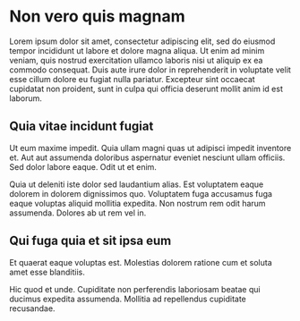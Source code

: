 # Non vero quis magnam

Lorem ipsum dolor sit amet, consectetur adipiscing elit, sed do eiusmod tempor incididunt ut labore et dolore magna aliqua. Ut enim ad minim veniam, quis nostrud exercitation ullamco laboris nisi ut aliquip ex ea commodo consequat. Duis aute irure dolor in reprehenderit in voluptate velit esse cillum dolore eu fugiat nulla pariatur. Excepteur sint occaecat cupidatat non proident, sunt in culpa qui officia deserunt mollit anim id est laborum.

## Quia vitae incidunt fugiat

Ut eum maxime impedit. Quia ullam magni quas ut adipisci impedit inventore et. Aut aut assumenda doloribus aspernatur eveniet nesciunt ullam officiis. Sed dolor labore eaque. Odit ut et enim.

Quia ut deleniti iste dolor sed laudantium alias. Est voluptatem eaque dolorem in dolorem dignissimos quo. Voluptatem fuga accusamus fuga eaque voluptas aliquid mollitia expedita. Non nostrum rem odit harum assumenda. Dolores ab ut rem vel in.

## Qui fuga quia et sit ipsa eum

Et quaerat eaque voluptas est. Molestias dolorem ratione cum et soluta amet esse blanditiis.

Hic quod et unde. Cupiditate non perferendis laboriosam beatae qui ducimus expedita assumenda. Mollitia ad repellendus cupiditate recusandae.

